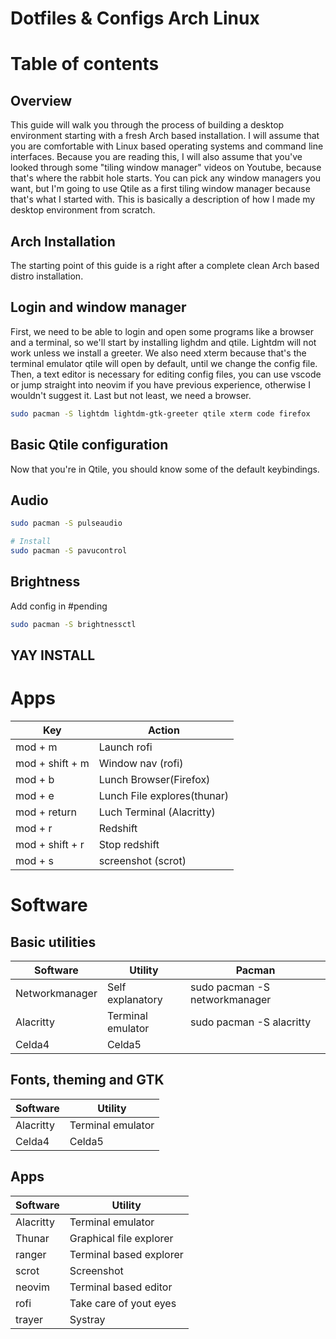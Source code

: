# Dotfiles & Configs Arch Linux

# Table of contents

## Overview

This guide will walk you through the process of building a desktop environment starting with a fresh Arch based installation. I will assume that you are comfortable with Linux based operating systems and command line interfaces. Because you are reading this, I will also assume that you've looked through some "tiling window manager" videos on Youtube, because that's where the rabbit hole starts. You can pick any window managers you want, but I'm going to use Qtile as a first tiling window manager because that's what I started with. This is basically a description of how I made my desktop environment from scratch.

## Arch Installation

The starting point of this guide is a right after a complete clean Arch based distro installation.

## Login and window manager

First, we need to be able to login and open some programs like a browser and a terminal, so we'll start by installing lighdm and qtile. Lightdm will not work unless we install a greeter. We also need xterm because that's the terminal emulator qtile will open by default, until we change the config file. Then, a text editor is necessary for editing config files, you can use vscode or jump straight into neovim if you have previous experience, otherwise I wouldn't suggest it. Last but not least, we need a browser.

```bash
sudo pacman -S lightdm lightdm-gtk-greeter qtile xterm code firefox
```

## Basic Qtile configuration

Now that you're in Qtile, you should know some of the default keybindings.

## Audio

```bash
sudo pacman -S pulseaudio

# Install
sudo pacman -S pavucontrol
```

## Brightness

Add config in #pending

```bash
sudo pacman -S brightnessctl
```

## YAY INSTALL

# Apps

| Key             | Action                      |
| --------------- | --------------------------- |
| mod + m         | Launch rofi                 |
| mod + shift + m | Window nav (rofi)           |
| mod + b         | Lunch Browser(Firefox)      |
| mod + e         | Lunch File explores(thunar) |
| mod + return    | Luch Terminal (Alacritty)   |
| mod + r         | Redshift                    |
| mod + shift + r | Stop redshift               |
| mod + s         | screenshot (scrot)          |

# Software

## Basic utilities

| Software       | Utility           | Pacman                        |
| -------------- | ----------------- | ----------------------------- |
| Networkmanager | Self explanatory  | sudo pacman -S networkmanager |
| Alacritty      | Terminal emulator | sudo pacman -S alacritty      |
| Celda4         | Celda5            |

## Fonts, theming and GTK

| Software  | Utility           |
| --------- | ----------------- |
| Alacritty | Terminal emulator |
| Celda4    | Celda5            |

## Apps

| Software  | Utility                 |
| --------- | ----------------------- |
| Alacritty | Terminal emulator       |
| Thunar    | Graphical file explorer |
| ranger    | Terminal based explorer |
| scrot     | Screenshot              |
| neovim    | Terminal based editor   |
| rofi      | Take care of yout eyes  |
| trayer    | Systray                 |
